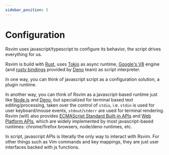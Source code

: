 ```yaml
---
sidebar_position: 5
---
```


# Configuration

Rsvim uses javascript/typescript to configure its behavior, the script drives everything for us.

Rsvim is build with [Rust](https://www.rust-lang.org/), uses [Tokio](https://tokio.rs/) as async runtime, [Google's V8](https://v8.dev/) engine (and [rusty bindings](https://github.com/denoland/rusty_v8) provided by [Deno](https://deno.com/) team) as script interpreter.

In one way, you can think of javascript script as a configuration solution, a plugin runtime.

In another way, you can think of Rsvim as a javascript-based runtime just like [Node.js](https://nodejs.org/en) and [Deno](https://deno.com/), but specialized for terminal based text editing/processing, taken over the control of `stdio`, i.e. `stdin` is used for user keyboard/mouse events, `stdout`/`stderr` are used for terminal rendering. Rsvim (will) also provides [ECMAScript Standard Built-in APIs](/docs/api/intro#1-ecmascript-standard-built-in-apis) and [Web Platform APIs](/docs/api/intro#2-web-platform-apis), which are widely implemented by most javascript-based runtimes: chrome/firefox browsers, node/deno runtimes, etc.

In script, javascript APIs is literally the only way to interact with Rsvim. For other things such as Vim commands and key mappings, they are just user interfaces backed with js functions.
